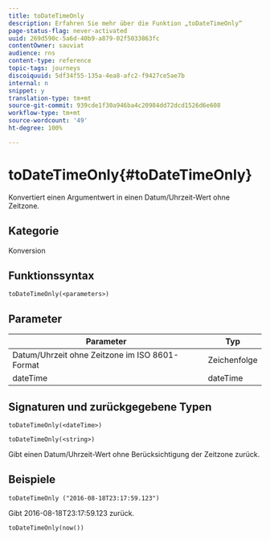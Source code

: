```yaml
---
title: toDateTimeOnly
description: Erfahren Sie mehr über die Funktion „toDateTimeOnly“
page-status-flag: never-activated
uuid: 269d590c-5a6d-40b9-a879-02f5033863fc
contentOwner: sauviat
audience: rns
content-type: reference
topic-tags: journeys
discoiquuid: 5df34f55-135a-4ea8-afc2-f9427ce5ae7b
internal: n
snippet: y
translation-type: tm+mt
source-git-commit: 939cde1f30a946ba4c20984dd72dcd1526d6e608
workflow-type: tm+mt
source-wordcount: '49'
ht-degree: 100%

---
```



# toDateTimeOnly{#toDateTimeOnly}

Konvertiert einen Argumentwert in einen Datum/Uhrzeit-Wert ohne Zeitzone.

## Kategorie

Konversion

## Funktionssyntax

`toDateTimeOnly(<parameters>)`

## Parameter

| Parameter | Typ |
|-----------|------------------|
| Datum/Uhrzeit ohne Zeitzone im ISO 8601-Format | Zeichenfolge |
| dateTime | dateTime |

## Signaturen und zurückgegebene Typen

`toDateTimeOnly(<dateTime>)`

`toDateTimeOnly(<string>)`
<!--`toDateTimeOnly(<integer>,<integer>,<integer>)`
`toDateTimeOnly(<integer>,<integer>,<integer>,<integer>,<integer>,<integer>)`-->

Gibt einen Datum/Uhrzeit-Wert ohne Berücksichtigung der Zeitzone zurück.

## Beispiele

`toDateTimeOnly ("2016-08-18T23:17:59.123")`

Gibt 2016-08-18T23:17:59.123 zurück.

`toDateTimeOnly(now())`

<!--`toDateTimeOnly(2016,8,18,23,17,59)`

Returns 2016-08-18T23:17:59.000.

`toDateTimeOnly(2016,8,18)`

Returns 2016-08-18T00:00:00.000.-->
